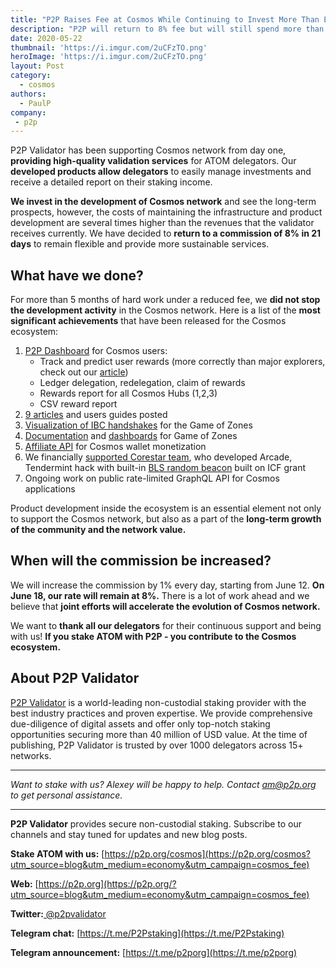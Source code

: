 ```yaml
---
title: "P2P Raises Fee at Cosmos While Continuing to Invest More Than Earnings"
description: "P2P will return to 8% fee but will still spend more than validation earnings for the development of Cosmos."
date: 2020-05-22
thumbnail: 'https://i.imgur.com/2uCFzTO.png'
heroImage: 'https://i.imgur.com/2uCFzTO.png'
layout: Post
category:
  - cosmos
authors:
  - PaulP
company:
 - p2p
---
```


P2P Validator has been supporting Cosmos network from day one, **providing high-quality validation services** for ATOM delegators. Our **developed products allow delegators** to easily manage investments and receive a detailed report on their staking income.

**We invest in the development of Cosmos network** and see the long-term prospects, however, the costs of maintaining the infrastructure and product development are several times higher than the revenues that the validator receives currently. We have decided to **return to a commission of 8% in 21 days** to remain flexible and provide more sustainable services.
 
## What have we done?

For more than 5 months of hard work under a reduced fee, we **did not stop the development activity** in the Cosmos network. Here is a list of the **most significant achievements** that have been released  for the Cosmos ecosystem:

1. [P2P Dashboard](https://p2p.org/?utm_source=blog&utm_medium=economy&utm_campaign=cosmos_fee#dashboard-block) for Cosmos users:
   * Track and predict user rewards (more correctly than major explorers, check out our [article](https://economy.p2p.org/lost-in-cosmos-explorers?utm_source=blog&utm_medium=economy&utm_campaign=cosmos_fee))
   * Ledger delegation, redelegation, claim of rewards
   * Rewards report for all Cosmos Hubs (1,2,3)
   * CSV reward report
2. [9 articles](https://economy.p2p.org/category/cosmos?utm_source=blog&utm_medium=economy&utm_campaign=cosmos_fee) and users guides posted 
3. [Visualization of IBC handshakes](https://goz.p2p.org/?utm_source=blog&utm_medium=economy&utm_campaign=cosmos_fee) for the Game of Zones
4. [Documentation](https://github.com/p2p-org/relayer/blob/master/docs/commands.md) and [dashboards](https://dash-goz.p2p.org/public/dashboards/PxNuUZv6XxsUwETE4iWhLiVEUIOiFlD3GJhPig6P?org_slug=default) for Game of Zones
5. [Affiliate API](https://defiapi.com/) for Cosmos wallet monetization 
6. We financially [supported Corestar team](https://economy.p2p.org/p2p-validator-acquired-corestar-development-team?utm_source=blog&utm_medium=economy&utm_campaign=cosmos_fee), who developed Arcade, Tendermint hack with built-in [BLS random beacon](https://economy.p2p.org/p2p-validator-helps-to-carry-out-random-beacon-for-Cosmos?utm_source=blog&utm_medium=economy&utm_campaign=cosmos_fee) built on ICF grant
7. Ongoing work on public rate-limited GraphQL API for Cosmos applications

Product development inside the ecosystem is an essential element not only to support the Cosmos network, but also as a part of the **long-term growth of the community and the network value.**

## When will the commission be increased?

We will increase the commission by 1% every day, starting from June 12. **On June 18, our rate will remain at 8%.** There is a lot of work ahead and we believe that **joint efforts will accelerate the evolution of Cosmos network.**

We want to **thank all our delegators** for their continuous support and being with us! **If you stake ATOM with P2P  - you contribute to the Cosmos ecosystem.**

## About P2P Validator

[P2P Validator](https://p2p.org/?utm_source=blog&utm_medium=economy&utm_campaign=cosmos_fee) is a world-leading non-custodial staking provider with the best industry practices and proven expertise. We provide comprehensive due-diligence of digital assets and offer only top-notch staking opportunities securing more than 40 million of USD value. At the time of publishing, P2P Validator is trusted by over 1000 delegators across 15+ networks.

------

*Want to stake with us? Alexey will be happy to help. Contact am@p2p.org to get personal assistance.*

---

**P2P Validator** provides secure non-custodial staking. Subscribe to our channels and stay tuned for updates and new blog posts.

**Stake ATOM with us:** [https://p2p.org/cosmos](https://p2p.org/cosmos?utm_source=blog&utm_medium=economy&utm_campaign=cosmos_fee)

**Web:** [https://p2p.org](https://p2p.org/?utm_source=blog&utm_medium=economy&utm_campaign=cosmos_fee)

**Twitter:**[ @p2pvalidator](https://twitter.com/p2pvalidator)

**Telegram chat:** [https://t.me/P2Pstaking](https://t.me/P2Pstaking)

**Telegram announcement:** [https://t.me/p2porg](https://t.me/p2porg)
